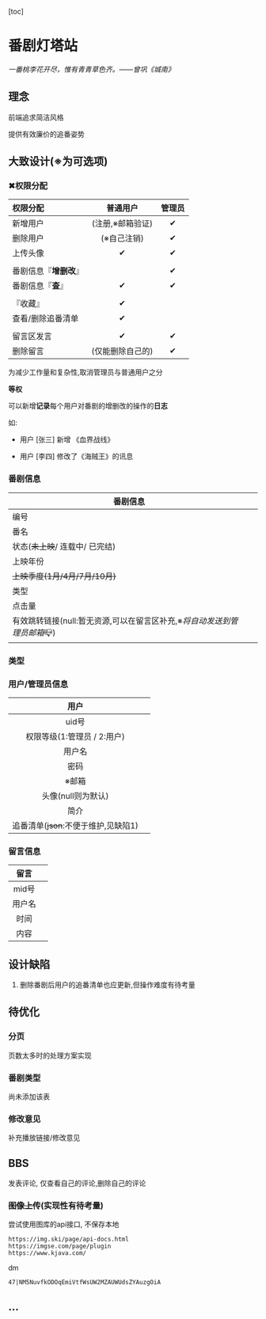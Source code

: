 [toc]

# 番剧灯塔站

*一番桃李花开尽，惟有青青草色齐。——曾巩《城南》*

## 理念

前端追求简洁风格

提供有效廉价的追番姿势



## 大致设计(※为可选项)

### ✖权限分配

| 权限分配               |     普通用户     | 管理员 |
| :--------------------- | :--------------: | :----: |
| 新增用户               | (注册,※邮箱验证) |   ✔    |
| 删除用户               |   (※自己注销)    |   ✔    |
| 上传头像               |        ✔         |   ✔    |
|                        |                  |        |
| 番剧信息『**增删改**』 |                  |   ✔    |
| 番剧信息『**查**』     |        ✔         |   ✔    |
|                        |                  |        |
| 『收藏』               |        ✔         |        |
| 查看/删除追番清单      |        ✔         |        |
|                        |                  |        |
| 留言区发言             |        ✔         |   ✔    |
| 删除留言               | (仅能删除自己的) |   ✔    |



为减少工作量和复杂性,取消管理员与普通用户之分

**等权**

可以新增**记录**每个用户对番剧的增删改的操作的**日志**

如:

+ 用户 [张三]  新增 《血界战线》

+ 用户 [李四]  修改了《海贼王》的讯息





### 番剧信息

| 番剧信息                                                     |      |
| ------------------------------------------------------------ | ---- |
| 编号                                                         |      |
| 番名                                                         |      |
| 状态(~~未上映~~/ 连载中/ 已完结)                             |      |
| 上映年份                                                     |      |
| ~~上映季度(1月/4月/7月/10月)~~                               |      |
| 类型                                                         |      |
| 点击量                                                       |      |
| 有效跳转链接(null:暂无资源,可以在留言区补充,※*将自动发送到管理员邮箱*📪) |      |



### 类型

### 用户/管理员信息

|                 用户                  |      |
| :-----------------------------------: | ---- |
|                 uid号                 |      |
|      权限等级(1:管理员 / 2:用户)      |      |
|                用户名                 |      |
|                 密码                  |      |
|                 ※邮箱                 |      |
|          头像(null则为默认)           |      |
|                 简介                  |      |
| 追番清单(~~json~~:不便于维护,见缺陷1) |      |

### 留言信息

|  留言  |      |
| :----: | ---- |
| mid号  |      |
| 用户名 |      |
|  时间  |      |
|  内容  |      |





## 设计缺陷

1. 删除番剧后用户的追番清单也应更新,但操作难度有待考量



## 待优化

### 分页

页数太多时的处理方案实现



### 番剧类型

尚未添加该表



### 修改意见

补充播放链接/修改意见



## BBS

发表评论, 仅查看自己的评论,删除自己的评论



### ~~图像上传~~(实现性有待考量)

尝试使用图库的api接口, 不保存本地

```
https://img.ski/page/api-docs.html
https://imgse.com/page/plugin
https://www.kjava.com/
```





dm 

```
47|NM5NuvfkODOqEmiVtfWsUW2MZAUWUdsZYAuzgOiA
```



## ...